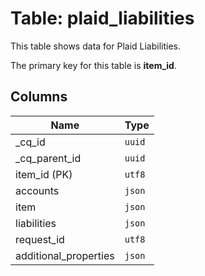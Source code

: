 # Table: plaid_liabilities

This table shows data for Plaid Liabilities.

The primary key for this table is **item_id**.

## Columns

| Name          | Type          |
| ------------- | ------------- |
|_cq_id|`uuid`|
|_cq_parent_id|`uuid`|
|item_id (PK)|`utf8`|
|accounts|`json`|
|item|`json`|
|liabilities|`json`|
|request_id|`utf8`|
|additional_properties|`json`|